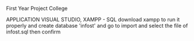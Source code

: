 First Year Project College

APPLICATION 
VISUAL STUDIO,
XAMPP - SQL
download xampp to run it properly and create database 'infost' and go to import and select the file of infost.sql then confirm

